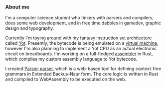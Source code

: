 ### About me

I'm a computer science student who tinkers with parsers and compilers, does some web development, and in free time dabbles in gamedev, graphic design and typography.

Currently I'm toying around with my fantasy instruction set architecture called [Yot](https://github.com/yot-isa). Presently, the bytecode is being emulated on a [virtual machine](https://github.com/yot-isa/yvm), however I'm also planning to implement a Yot CPU as an actual electronic circuit on breadboards. I'm working on a full-fledged [assembler](https://github.com/yot-isa/ysm) in Rust, which compiles my custom assembly language to Yot bytecode.

I created [Parser-parser](https://github.com/karolbelina/parser-parser), which is a web-based tool for defining context-free grammars in Extended Backus-Naur form. The core logic is written in Rust and compiled to WebAssembly to be executed on the web.

